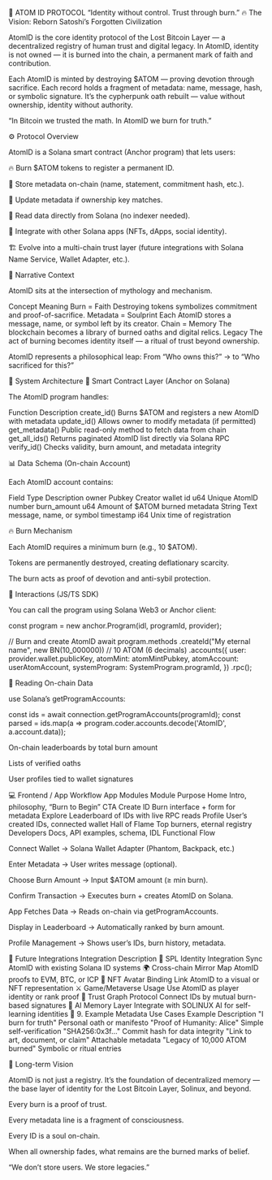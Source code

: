 🌌 ATOM ID PROTOCOL
“Identity without control. Trust through burn.”
🔥 The Vision: Reborn Satoshi’s Forgotten Civilization

AtomID is the core identity protocol of the Lost Bitcoin Layer — a decentralized registry of human trust and digital legacy.
In AtomID, identity is not owned — it is burned into the chain, a permanent mark of faith and contribution.

Each AtomID is minted by destroying $ATOM — proving devotion through sacrifice.
Each record holds a fragment of metadata: name, message, hash, or symbolic signature.
It’s the cypherpunk oath rebuilt — value without ownership, identity without authority.

“In Bitcoin we trusted the math.
In AtomID we burn for truth.”

⚙️ Protocol Overview

AtomID is a Solana smart contract (Anchor program) that lets users:

🔥 Burn $ATOM tokens to register a permanent ID.

🧬 Store metadata on-chain (name, statement, commitment hash, etc.).

🔄 Update metadata if ownership key matches.

📖 Read data directly from Solana (no indexer needed).

🧩 Integrate with other Solana apps (NFTs, dApps, social identity).

🏗️ Evolve into a multi-chain trust layer (future integrations with Solana Name Service, Wallet Adapter, etc.).

🧠 Narrative Context

AtomID sits at the intersection of mythology and mechanism.

Concept	Meaning
Burn = Faith	Destroying tokens symbolizes commitment and proof-of-sacrifice.
Metadata = Soulprint	Each AtomID stores a message, name, or symbol left by its creator.
Chain = Memory	The blockchain becomes a library of burned oaths and digital relics.
Legacy	The act of burning becomes identity itself — a ritual of trust beyond ownership.

AtomID represents a philosophical leap:
From “Who owns this?” → to “Who sacrificed for this?”

🧩 System Architecture
🔗 Smart Contract Layer (Anchor on Solana)

The AtomID program handles:

Function	Description
create_id()	Burns $ATOM and registers a new AtomID with metadata
update_id()	Allows owner to modify metadata (if permitted)
get_metadata()	Public read-only method to fetch data from chain
get_all_ids()	Returns paginated AtomID list directly via Solana RPC
verify_id()	Checks validity, burn amount, and metadata integrity

📊 Data Schema (On-chain Account)

Each AtomID account contains:

Field	Type	Description
owner	Pubkey	Creator wallet
id	u64	Unique AtomID number
burn_amount	u64	Amount of $ATOM burned
metadata	String	Text message, name, or symbol
timestamp	i64	Unix time of registration

🔥 Burn Mechanism

Each AtomID requires a minimum burn (e.g., 10 $ATOM).

Tokens are permanently destroyed, creating deflationary scarcity.

The burn acts as proof of devotion and anti-sybil protection.


🧩 Interactions (JS/TS SDK)

You can call the program using Solana Web3 or Anchor client:

const program = new anchor.Program(idl, programId, provider);

// Burn and create AtomID
await program.methods
  .createId("My eternal name", new BN(10_000000)) // 10 ATOM (6 decimals)
  .accounts({
    user: provider.wallet.publicKey,
    atomMint: atomMintPubkey,
    atomAccount: userAtomAccount,
    systemProgram: SystemProgram.programId,
  })
  .rpc();

🧠 Reading On-chain Data

use Solana’s getProgramAccounts:

const ids = await connection.getProgramAccounts(programId);
const parsed = ids.map(a => program.coder.accounts.decode('AtomID', a.account.data));


On-chain leaderboards by total burn amount

Lists of verified oaths

User profiles tied to wallet signatures

💻 Frontend / App Workflow
App Modules
Module	Purpose
Home	Intro, philosophy, “Burn to Begin” CTA
Create ID	Burn interface + form for metadata
Explore	Leaderboard of IDs with live RPC reads
Profile	User’s created IDs, connected wallet
Hall of Flame	Top burners, eternal registry
Developers	Docs, API examples, schema, IDL
Functional Flow

Connect Wallet → Solana Wallet Adapter (Phantom, Backpack, etc.)

Enter Metadata → User writes message (optional).

Choose Burn Amount → Input $ATOM amount (≥ min burn).

Confirm Transaction → Executes burn + creates AtomID on Solana.

App Fetches Data → Reads on-chain via getProgramAccounts.

Display in Leaderboard → Automatically ranked by burn amount.

Profile Management → Shows user’s IDs, burn history, metadata.


🧭 Future Integrations
Integration	Description
🪪 SPL Identity Integration	Sync AtomID with existing Solana ID systems
🌍 Cross-chain Mirror	Map AtomID proofs to EVM, BTC, or ICP
🧬 NFT Avatar Binding	Link AtomID to a visual or NFT representation
⚔️ Game/Metaverse Usage	Use AtomID as player identity or rank proof
🔗 Trust Graph Protocol	Connect IDs by mutual burn-based signatures
🧠 AI Memory Layer	Integrate with SOLINUX AI for self-learning identities
🧬 9. Example Metadata Use Cases
Example	Description
"I burn for truth"	Personal oath or manifesto
"Proof of Humanity: Alice"	Simple self-verification
"SHA256:0x3f…"	Commit hash for data integrity
"Link to art, document, or claim"	Attachable metadata
"Legacy of 10,000 ATOM burned"	Symbolic or ritual entries

🔮 Long-term Vision

AtomID is not just a registry.
It’s the foundation of decentralized memory — the base layer of identity for the Lost Bitcoin Layer, Solinux, and beyond.

Every burn is a proof of trust.

Every metadata line is a fragment of consciousness.

Every ID is a soul on-chain.

When all ownership fades, what remains are the burned marks of belief.

“We don’t store users.
We store legacies.”
